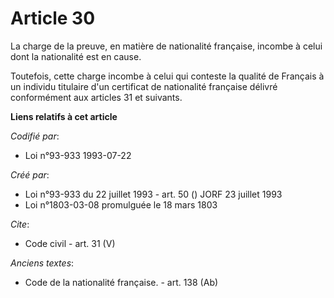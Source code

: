 # Article 30

La charge de la preuve, en matière de nationalité française, incombe à celui dont la nationalité est en cause. 

Toutefois, cette charge incombe à celui qui conteste la qualité de Français à un individu titulaire d'un certificat de
nationalité française délivré conformément aux articles 31 et suivants.

**Liens relatifs à cet article**

_Codifié par_:

  - Loi n°93-933 1993-07-22

_Créé par_:

  - Loi n°93-933 du 22 juillet 1993 - art. 50 () JORF 23 juillet 1993
  - Loi n°1803-03-08 promulguée le 18 mars 1803

_Cite_:

  - Code civil - art. 31 (V)

_Anciens textes_:

  - Code de la nationalité française. - art. 138 (Ab)
